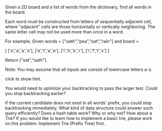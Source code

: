 
Given a 2D board and a list of words from the dictionary, find all words in the board.


Each word must be constructed from letters of sequentially adjacent cell, where "adjacent" cells are those horizontally or vertically neighboring. The same letter cell may not be used more than once in a word.



For example,
Given words = ["oath","pea","eat","rain"] and board = 

[
  ['o','a','a','n'],
  ['e','t','a','e'],
  ['i','h','k','r'],
  ['i','f','l','v']
]


Return ["eat","oath"].



Note:
You may assume that all inputs are consist of lowercase letters a-z.


click to show hint.

You would need to optimize your backtracking to pass the larger test. Could you stop backtracking earlier?

If the current candidate does not exist in all words' prefix, you could stop backtracking immediately. What kind of data structure could answer such query efficiently? Does a hash table work? Why or why not? How about a Trie? If you would like to learn how to implement a basic trie, please work on this problem: Implement Trie (Prefix Tree) first.
